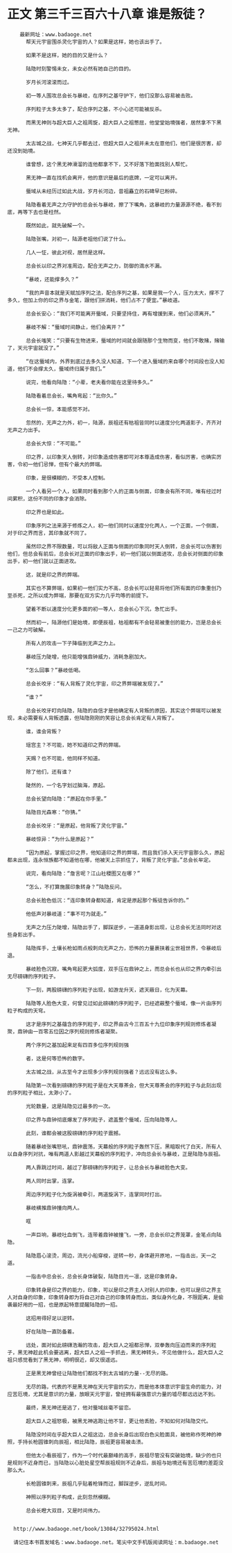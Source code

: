 # 正文 第三千三百六十八章 谁是叛徒？
        最新网址：www.badaoge.net
          帮天元宇宙围杀灵化宇宙的人？如果是这样，她也该出手了。
      
          如果不是这样，她的目的又是什么？
      
          陆隐时刻警惕未女，未女必然有她自己的目的。
      
          岁月长河滚滚而过。
      
          初一等人围攻总会长与暴岐，在序列之基守护下，他们没那么容易被击败。
      
          序列粒子太多太多了，配合序列之基，不小心还可能被反杀。
      
          而黑无神则与超大巨人之祖周旋，超大巨人之祖憋屈，他堂堂始境强者，居然拿不下黑无神。
      
          太古城之战，七神天几乎都去过，但超大巨人之祖并未太在意他们，他们是很厉害，却还没到始境。
      
          谁曾想，这个黑无神滑溜的连他都拿不下，又不好落下脸面找别人帮忙。
      
          黑无神一直在找机会离开，他的意识是最后的底牌，一定可以离开。
      
          蜃域从未经历过如此大战，岁月长河边，昔祖矗立的石碑早已粉碎。
      
          陆隐看着无声之力守护的总会长与暴岐，擦了下嘴角，这暴岐的力量源源不绝，看不到底，再等下去也是枉然。
      
          既然如此，就先破解一个。
      
          陆隐张嘴，对初一，陆源老祖他们说了什么。
      
          几人一怔，彼此对视，居然是这样。
      
          总会长以印之界对准周边，配合无声之力，防御的滴水不漏。
      
          “暴岐，还能撑多久？”
      
          “我的声音本就是天赋加序列之法，配合序列之基，如果是我一个人，压力太大，撑不了多久，但加上你的印之界与金笔，跟他们拼消耗，他们占不了便宜。”暴岐道。
      
          总会长安心：“我们不可能离开蜃域，只要坚持住，再有增援到来，他们必须离开。”
      
          暴岐不解：“蜃域时间静止，他们会离开？”
      
          总会长嗤笑：“只要有生物进来，蜃域的时间就会跟随那个生物而变，他们不敢赌，赌输了，天元宇宙就没了。”
      
          “在这蜃域内，外界到底过去多久没人知道，下一个进入蜃域的来自哪个时间段也没人知道，他们不会撑太久，蜃域终归属于我们。”
      
          说完，他看向陆隐：“小辈，老夫看你能在这里待多久。”
      
          陆隐看着总会长，嘴角弯起：“比你久。”
      
          总会长一惊，本能感觉不对。
      
          忽然的，无声之力外，初一，陆源，辰祖还有枯祖皆同时以速度分化两道影子，齐齐对无声之力出手。
      
          总会长大惊：“不可能。”
      
          印之界，以印象天人倒转，对印象造成伤害即可对本尊造成伤害，看似厉害，也确实厉害，令初一他们忌惮，但有个最大的弊端。
      
          印象，是很模糊的，不受本人控制。
      
          一个人看另一个人，如果同时看到那个人的正面与侧面，印象会有所不同，唯有经过时间累积，这份不同的印象才会消除。
      
          印之界也是如此。
      
          印象序列之法来源于修炼之人，初一他们同时以速度分化两人，一个正面，一个侧面，对于印之界而言，其印象就不同了。
      
          虽然印之界不限数量，可以将敌人正面与侧面的印象同时天人倒转，总会长可以伤害到他们，但总会有前后，总会长对正面的印象出手，初一他们就以侧面进攻，总会长对侧面的印象出手，初一他们就以正面进攻。
      
          这，就是印之界的弊端。
      
          其实也不算弊端，如果初一他们实力不高，总会长可以轻易将他们所有面的印象重创乃至杀死，之所以成为弊端，那要在双方实力几乎均等的前提下。
      
          望着不断以速度分化更多面的初一等人，总会长心下沉，急忙出手。
      
          然而初一，陆源他们是始境，即便辰祖，枯祖都有不会轻易被重创的能力，岂是总会长一己之力可破解。
      
          所有人的攻击一下子降临到无声之力上。
      
          暴岐压力陡增，他只能增强鼎钟威力，消耗急剧加大。
      
          “怎么回事？”暴岐低喝。
      
          总会长咬牙：“有人背叛了灵化宇宙，印之界弊端被发现了。”
      
          “谁？”
      
          总会长咬牙盯向陆隐，陆隐的自信才是他确定有人背叛的原因，其实这个弊端可以被发现，未必需要有人背叛透露，但陆隐刚刚的笑容让总会长肯定有人背叛了。
      
          谁，谁会背叛？
      
          瑶宫主？不可能，她不知道印之界的弊端。
      
          天赐？也不可能，他同样不知道。
      
          除了他们，还有谁？
      
          陡然的，一个名字划过脑海，原起。
      
          总会长望向陆隐：“原起在你手里。”
      
          陆隐目光森寒：“你猜。”
      
          总会长咬牙：“是原起，他背叛了灵化宇宙。”
      
          暴岐惊异：“为什么是原起？”
      
          “因为原起，掌握过印之界，他知道印之界的弊端，而且我们杀入天元宇宙那么久，原起都未出现，连永恒族都不知道他在哪，他被天上宗抓住了，背叛了灵化宇宙。”总会长牟定。
      
          说完，看向陆隐：“詹言呢？江山社稷图又在哪？”
      
          “怎么，不打算施展印象转身？”陆隐反问。
      
          总会长脸色低沉：“连印象转身都知道，肯定是原起那个叛徒告诉你的。”
      
          他低声对暴岐道：“事不可为就走。”
      
          无声之力压力陡增，陆隐出手了，脚踩逆步，一道道身影出现，让总会长无法同时对这些身影出手。
      
          陆隐挥手，土壤长枪如雨点般刺向无声之力，恐怖的力量裹挟着尘世祖世界，令暴岐后退。
      
          暴岐脸色沉寂，嘴角弯起更大弧度，双手压在鼎钟之上，而总会长也从印之界内牵引出无尽磅礴的序列粒子。
      
          下一刻，两股磅礴的序列粒子出现，如游龙升天，遮天蔽日，化为天幕。
      
          陆隐等人脸色大变，何曾见过如此磅礴的序列粒子，已经遮蔽整个蜃域，像一片由序列粒子构成的天穹。
      
          这才是序列之基蕴含的序列粒子，印之界由古今三百五十九位印象序列规则修炼者凝聚，鼎钟由一百零五位因之序列规则修炼者凝聚。
      
          两个序列之基加起来足有四百多位序列规则强
      
          者，这是何等恐怖的数字。
      
          太古城之战，从古至今才出现多少序列规则强者？远远没有这么多。
      
          陆隐第一次看到磅礴的序列粒子是在大天尊茶会，但大天尊茶会的序列粒子与此刻出现的序列粒子相比，太渺小了。
      
          光轮数量，这是陆隐见过最多的一次。
      
          印之界与鼎钟彻底爆发了序列粒子，遮盖整个蜃域，压向陆隐等人。
      
          此刻，谁都会被这股磅礴的序列粒子震撼。
      
          随着暴岐张嘴怒吼，鼎钟震荡，天幕般的序列粒子轰然下压，黑暗取代了白天，所有人以自身序列对抗，唯有两道人影越过天幕般的序列粒子，冲向总会长与暴岐，正是陆隐与辰祖。
      
          两人靠跳过时间，越过了那磅礴的序列粒子，让总会长与暴岐脸色大变。
      
          两人同时出掌，连掌。
      
          周边序列粒子化为旋涡被牵引，两道旋涡下，连掌同时打出。
      
          暴岐横推鼎钟撞向两人。
      
          哐
      
          一声巨响，暴岐吐血倒飞，连带着鼎钟被撞飞，一旁，总会长印之界笼罩，金笔点向陆隐。
      
          陆隐眉心滚烫，周边，流光小船穿梭，逆转一秒，身体避开原地，一指击出，天一之道。
      
          一指击中总会长，总会长身体破裂，陆隐目光一凛，这是印象转身。
      
          印象转身是印之界的能力，印象，可以是印之界主人对别人的印象，也可以是印之界主人对自身的印象，印象转身即为将自己对自己的印象转身而出，类似身外化身，不限距离，是偷袭最好用的一招，也是原起特意提醒陆隐的一招。
      
          这招用得好足以逆转。
      
          好在陆隐一直防备着。
      
          远处，面对如此磅礴浩瀚的攻击，超大巨人之祖都忌惮，双拳轰向压迫而来的序列粒子，黑无神趁此机会要逃离，超大巨人之祖一手抓去，黑无神转头，不见他做什么，超大巨人之祖只感觉看到了黑无神，明明很近，却又很遥远。
      
          正是黑无神曾经让陆隐他们都找不到太古城的力量--无尽的路。
      
          无尽的路，代表的不是黑无神在天元宇宙的实力，而是他本体意识宇宙生命的能力，对应苦厄境，尤其是意识的力量，放眼天元宇宙，曾经拥有最强意识力量的墟尽都远远达不到。
      
          最终，黑无神还是逃了，他对蜃域丝毫不留恋。
      
          超大巨人之祖怒极，被黑无神逃跑让他不甘，更让他丢脸，不知如何对陆隐交代。
      
          陆隐没时间在乎超大巨人之祖这边，总会长身后出现白色尖脸面具，被他称作死神的神照，手持长枪圆锥刺向辰祖，相比陆隐，辰祖更容易被击溃。
      
          但他太小看辰祖了，作为一个时代最巅峰的高手，辰祖尽管没有突破始境，缺少的也只是规则不近身而已，当陆隐以心脏处星空帮辰祖规则不近身后，辰祖与始境还有苦厄境的差距没那么大。
      
          长枪圆锥刺来，辰祖几乎贴着枪锋而过，脚踩逆步，逆乱时间。
      
          神照以序列粒子构成，此刻忽然模糊。
      
          总会长瞪大双目，又是时间伟力。
      
      
      http://www.badaoge.net/book/13084/32795024.html
      
      请记住本书首发域名：www.badaoge.net。笔尖中文手机版阅读网址：m.badaoge.net
